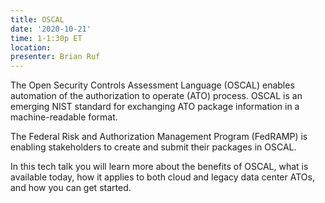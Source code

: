 ```yaml
---
title: OSCAL
date: '2020-10-21'
time: 1-1:30p ET
location:
presenter: Brian Ruf
---
```


The Open Security Controls Assessment Language (OSCAL) enables automation of the authorization to operate (ATO) process. OSCAL is an emerging NIST standard for exchanging ATO package information in a machine-readable format.

The Federal Risk and Authorization Management Program (FedRAMP) is enabling stakeholders to create and submit their packages in OSCAL.

In this tech talk you will learn more about the benefits of OSCAL, what is available today, how it applies to both cloud and legacy data center ATOs, and how you can get started.

